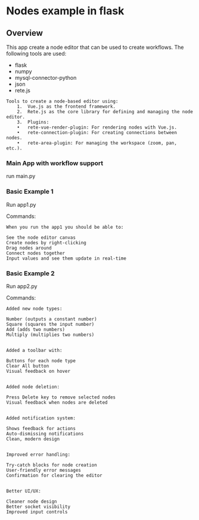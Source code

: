 # Nodes example in flask

## Overview
This app create a node editor that can be used to create workflows. 
The following tools are used:
- flask
- numpy
- mysql-connector-python
- json
- rete.js

``` 
Tools to create a node-based editor using:
	1.	Vue.js as the frontend framework.
	2.	Rete.js as the core library for defining and managing the node editor.
	3.	Plugins:
	•	rete-vue-render-plugin: For rendering nodes with Vue.js.
	•	rete-connection-plugin: For creating connections between nodes.
	•	rete-area-plugin: For managing the workspace (zoom, pan, etc.).
```

### Main App with workflow support
run main.py

### Basic Example 1

Run app1.py

Commands:
```
When you run the app1 you should be able to:

See the node editor canvas
Create nodes by right-clicking
Drag nodes around
Connect nodes together
Input values and see them update in real-time
```

### Basic Example 2

Run app2.py

Commands:
```
Added new node types:

Number (outputs a constant number)
Square (squares the input number)
Add (adds two numbers)
Multiply (multiplies two numbers)


Added a toolbar with:

Buttons for each node type
Clear All button
Visual feedback on hover


Added node deletion:

Press Delete key to remove selected nodes
Visual feedback when nodes are deleted


Added notification system:

Shows feedback for actions
Auto-dismissing notifications
Clean, modern design


Improved error handling:

Try-catch blocks for node creation
User-friendly error messages
Confirmation for clearing the editor


Better UI/UX:

Cleaner node design
Better socket visibility
Improved input controls
```
